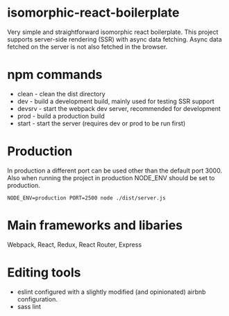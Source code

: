 # isomorphic-react-boilerplate
Very simple and straightforward isomorphic react boilerplate.
This project supports server-side rendering (SSR) with async data fetching.
Async data fetched on the server is not also fetched in the browser.

# npm commands
* clean - clean the dist directory
* dev - build a development build, mainly used for testing SSR support
* devsrv - start the webpack dev server, recommended for development
* prod - build a production build
* start - start the server (requires dev or prod to be run first)

# Production
In production a different port can be used other than the default port 3000.
Also when running the project in production NODE_ENV should be set to production.

`NODE_ENV=production PORT=2500 node ./dist/server.js`

# Main frameworks and libaries
Webpack, React, Redux, React Router, Express

# Editing tools
* eslint configured with a slightly modified (and opinionated) airbnb configuration.
* sass lint
